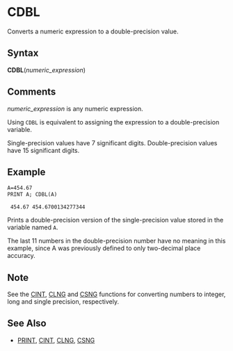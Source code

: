 # CDBL

Converts a numeric expression to a double-precision value.

## Syntax

**CDBL**(*numeric_expression*)

## Comments

*numeric_expression* is any numeric expression.

Using `CDBL` is equivalent to assigning the expression to a double-precision variable.

Single-precision values have 7 significant digits. Double-precision values have 15 significant digits.

## Example

```vb
A=454.67
PRINT A; CDBL(A)
```

```text
 454.67 454.6700134277344
```

Prints a double-precision version of the single-precision value stored in the variable named `A`.

The last 11 numbers in the double-precision number have no meaning in this example, since A was previously defined to only two-decimal place accuracy.

## Note

See the [CINT](CINT), [CLNG](CLNG) and [CSNG](CSNG) functions for converting numbers to integer, long and single precision, respectively.

## See Also

* [PRINT](PRINT), [CINT](CINT), [CLNG](CLNG), [CSNG](CSNG)
